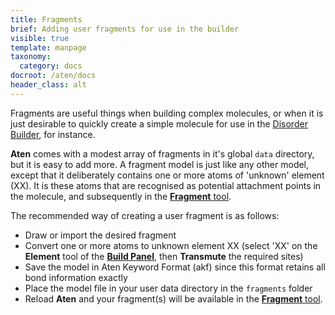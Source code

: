 ```yaml
---
title: Fragments
brief: Adding user fragments for use in the builder
visible: true
template: manpage
taxonomy:
  category: docs
docroot: /aten/docs
header_class: alt
---
```


Fragments are useful things when building complex molecules, or when it is just desirable to quickly create a simple molecule for use in the [Disorder Builder](/aten/docs/gui/disorder), for instance.

**Aten** comes with a modest array of fragments in it's global `data` directory, but it is easy to add more. A fragment model is just like any other model, except that it deliberately contains one or more atoms of 'unknown' element (XX). It is these atoms that are recognised as potential attachment points in the molecule, and subsequently in the [**Fragment** tool](/aten/docs/gui/build#draw).

The recommended way of creating a user fragment is as follows:

+ Draw or import the desired fragment
+ Convert one or more atoms to unknown element XX (select 'XX' on the **Element** tool of the [**Build Panel**](/aten/docs/gui/build), then **Transmute** the required sites)
+ Save the model in Aten Keyword Format (akf) since this format retains all bond information exactly
+ Place the model file in your user data directory in the `fragments` folder
+ Reload **Aten** and your fragment(s) will be available in the [**Fragment** tool](/aten/docs/gui/build#draw).

